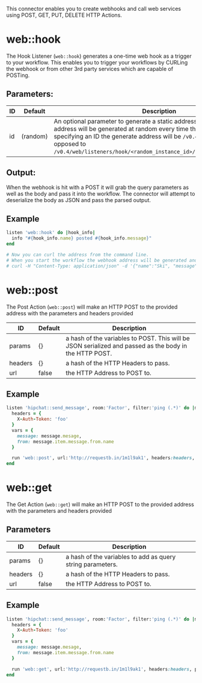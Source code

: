 This connector enables you to create webhooks and call web services using POST, GET, PUT, DELETE HTTP Actions.

# web::hook
The Hook Listener (`web::hook`) generates a one-time web hook as a trigger to your workflow. This enables you to trigger your workflows by CURLing the webhook or from other 3rd party services which are capable of POSTing.

## Parameters:

ID | Default | Description
-- | ------- | -----------
id | (random) | An optional parameter to generate a static address. By default the hook address will be generated at random every time this is restarted. By specifying an ID the generate address will be `/v0.4/hooks/<hook_id>` as opposed to `/v0.4/web/listeners/hook/<random_instance_id>/hooks/<random_hook_id>`.

## Output:
When the webhook is hit with a POST it will grab the query parameters as well as the body and pass it into the workflow. The connector will attempt to deserialize the body as JSON and pass the parsed output. 

## Example
```ruby
listen 'web::hook' do |hook_info|
  info "#{hook_info.name} posted #{hook_info.message}"
end

# Now you can curl the address from the command line.
# When you start the workflow the webhook address will be generated and displayed in the output.
# curl -H "Content-Type: application/json" -d '{"name":"Ski", "message":"hello"}' https://...
```


# web::post
The Post Action (`web::post`) will make an HTTP POST to the provided address with the parameters and headers provided

ID | Default | Description
-- | ------- | -----------
params | {} | a hash of the variables to POST. This will be JSON serialized and passed as the body in the HTTP POST.
headers | {} | a hash of the HTTP Headers to pass.
url | false | the HTTP Address to POST to.


## Example
```ruby
listen 'hipchat::send_message', room:'Factor', filter:'ping (.*)' do |message|
  headers = {
    X-Auth-Token: 'foo'
  }
  vars = {
    message: message.mesage,
    from: message.item.message.from.name
  }

  run 'web::post', url:'http://requestb.in/1m1l9ak1', headers:headers, params:vars
end
```

# web::get
The Get Action (`web::get`) will make an HTTP POST to the provided address with the parameters and headers provided

## Parameters
ID | Default | Description
-- | ------- | -----------
params | {} | a hash of the variables to add as query string parameters.
headers | {} | a hash of the HTTP Headers to pass.
url | false | the HTTP Address to POST to.


## Example
```ruby
listen 'hipchat::send_message', room:'Factor', filter:'ping (.*)' do |message|
  headers = {
    X-Auth-Token: 'foo'
  }
  vars = {
    message: message.mesage,
    from: message.item.message.from.name
  }

  run 'web::get', url:'http://requestb.in/1m1l9ak1', headers:headers, params:vars
end
```
